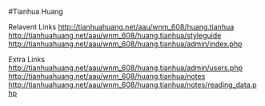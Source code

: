 #Tianhua Huang

Relavent Links
http://tianhuahuang.net/aau/wnm_608/huang.tianhua 
http://tianhuahuang.net/aau/wnm_608/huang.tianhua/styleguide 
http://tianhuahuang.net/aau/wnm_608/huang.tianhua/admin/index.php

Extra Links
http://tianhuahuang.net/aau/wnm_608/huang.tianhua/admin/users.php 
http://tianhuahuang.net/aau/wnm_608/huang.tianhua/notes 
http://tianhuahuang.net/aau/wnm_608/huang.tianhua/notes/reading_data.php